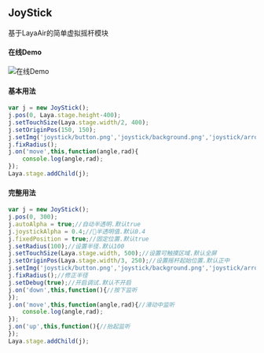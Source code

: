 ## JoyStick

基于LayaAir的简单虚拟摇杆模块

#### 在线Demo

![在线Demo](http://otqdp8v1k.bkt.clouddn.com/laya_demo_joystick_qr.png)

#### 基本用法

```javascript
var j = new JoyStick();
j.pos(0, Laya.stage.height-400);
j.setTouchSize(Laya.stage.width/2, 400);
j.setOriginPos(150, 150);
j.setImg('joystick/button.png','joystick/background.png','joystick/arrow.png');
j.fixRadius();
j.on('move',this,function(angle,rad){
    console.log(angle,rad);
});
Laya.stage.addChild(j);
```



#### 完整用法

```javascript
var j = new JoyStick();
j.pos(0, 300);
j.autoAlpha = true;//自动半透明.默认true
j.joystickAlpha = 0.4;//半透明值.默认0.4
j.fixedPosition = true;//固定位置.默认true
j.setRadius(100);//设置半径.默认100
j.setTouchSize(Laya.stage.width, 500);//设置可触摸区域.默认全屏
j.setOriginPos(Laya.stage.width/3, 250);//设置摇杆起始位置.默认正中
j.setImg('joystick/button.png','joystick/background.png','joystick/arrow.png');//设置图片
j.fixRadius();//修正半径
j.setDebug(true);//开启调试.默认不开启
j.on('down',this,function(){//按下监听
});
j.on('move',this,function(angle,rad){//滑动中监听
    console.log(angle,rad);
});
j.on('up',this,function(){//抬起监听
});
Laya.stage.addChild(j);
```

